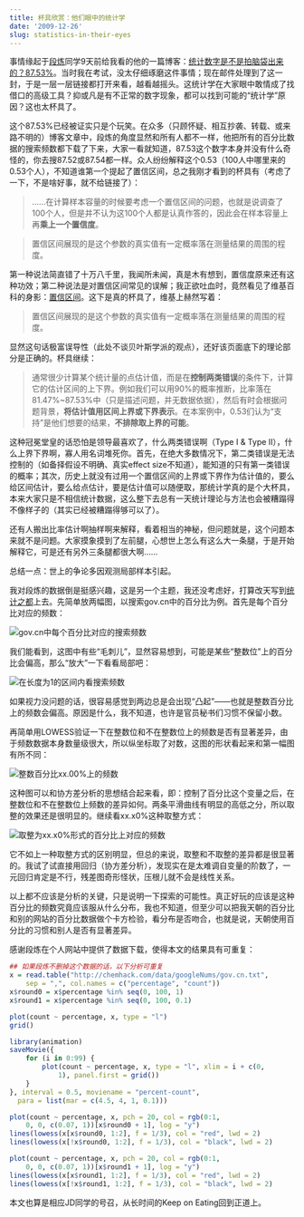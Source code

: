 ```yaml
---
title: 杯具欣赏：他们眼中的统计学
date: '2009-12-26'
slug: statistics-in-their-eyes
---
```


事情缘起于[段炼](http://chemhack.com)同学9天前给我看的他的一篇博客：[统计数字是不是拍脑袋出来的？87.53%](http://chemhack.com/cn/2009/12/87-53-stat/)。当时我在考试，没太仔细琢磨这件事情；现在邮件处理到了这一封，于是一层一层链接都打开来看，越看越摇头。这统计学在大家眼中敢情成了找借口的高级工具？抑或凡是有不正常的数字现象，都可以找到可能的“统计学”原因？这也太杯具了。

这个87.53%已经被证实只是个玩笑。在众多（只顾怀疑、相互抄袭、转载、或来路不明的）博客文章中，段炼的角度显然和所有人都不一样，他把所有的百分比数据的搜索频数都下载了下来，大家一看就知道，87.53这个数字本身并没有什么奇怪的，你去搜87.52或87.54都一样。众人纷纷解释这个0.53（100人中哪里来的0.53个人），不知道谁第一个提起了置信区间，总之我刚才看到的杯具有（考虑了一下，不是啥好事，就不给链接了）：

> ……在计算样本容量的时候要考虑一个置信区间的问题，也就是说调查了100个人，但是并不认为这100个人都是认真作答的，因此会在样本容量上再**乘上一个置信度**。

> 置信区间展现的是这个参数的真实值有一定概率落在测量结果的周围的程度。

第一种说法简直错了十万八千里，我闻所未闻，真是木有想到，置信度原来还有这种功效；第二种说法是对置信区间常见的误解；我正欲吐血时，竟然看见了维基百科的身影：[置信区间](http://zh.wikipedia.org/wiki/%E7%BD%AE%E4%BF%A1%E5%8C%BA%E9%97%B4)。这下是真的杯具了，维基上赫然写着：

> 置信区间展现的是这个参数的真实值有一定概率落在测量结果的周围的程度。

显然这句话极富误导性（此处不谈贝叶斯学派的观点），还好该页面底下的理论部分是正确的。杯具继续：

> 通常很少计算某个统计量的点估计值，而是在**控制两类错误**的条件下，计算它的估计区间的上下界。例如我们可以用90%的概率推断，比率落在81.47%~87.53%中（只是描述问题，并无数据依据），然后有时会根据问题背景，**将估计值用区间上界或下界表示**。在本案例中，0.53们认为“支持”是他们想要的结果，**不排除取上界的可能**。

这种冠冕堂皇的话恐怕是领导最喜欢了，什么两类错误啊（Type I & Type II），什么上界下界啊，寡人用名词堆死你。首先，在绝大多数情况下，第二类错误是无法控制的（如备择假设不明确、真实effect size不知道），能知道的只有第一类错误的概率；其次，历史上就没有过用一个置信区间的上界或下界作为估计值的，要么给区间估计，要么给点估计，要是估计值可以随便取，那统计学真的是个大杯具，本来大家只是不相信统计数据，这么整下去总有一天统计理论与方法也会被糟蹋得不像样子的（其实已经被糟蹋得够可以了）。

还有人搬出比率估计啊抽样啊来解释，看着相当的神秘，但问题就是，这个问题本来就不是问题。大家摸象摸到了左前腿，心想世上怎么有这么大一条腿，于是开始解释它，可是还有另外三条腿都很大啊……

总结一点：世上的争论多因观测局部样本引起。

我对段炼的数据倒是挺感兴趣，这是另一个主题，我还没考虑好，打算改天写到[统计之都](http://cos.name)上去。先简单放两幅图，以搜索gov.cn中的百分比为例。首先是每个百分比对应的频数：

![gov.cn中每个百分比对应的搜索频数](https://db.yihui.name/imgur/Nwekct1.png)

我们能看到，这图中有些“毛刺儿”，显然容易想到，可能是某些“整数位”上的百分比会偏高，那么“放大”一下看看局部吧：

![在长度为1的区间内看搜索频数](https://db.yihui.name/imgur/qkY0WSa.gif)

如果视力没问题的话，很容易感觉到两边总是会出现“凸起”——也就是整数百分比上的频数会偏高。原因是什么，我不知道，也许是官员秘书们习惯不保留小数。

再简单用LOWESS验证一下在整数位和不在整数位上的频数是否有显著差异，由于频数数据本身数量级很大，所以纵坐标取了对数，这图的形状看起来和第一幅图有所不同：

![整数百分比xx.00%上的频数](https://db.yihui.name/imgur/8i6lSdS.png)

这种图可以和协方差分析的思想结合起来看，即：控制了百分比这个变量之后，在整数位和不在整数位上频数的差异如何。两条平滑曲线有明显的高低之分，所以取整的效果还是很明显的。继续看xx.x0%这种取整方式：

![取整为xx.x0%形式的百分比上对应的频数](https://db.yihui.name/imgur/MgdHxc8.png)

它不如上一种取整方式的区别明显，但总的来说，取整和不取整的差异都是很显著的。我试了试直接用回归（协方差分析），发现实在是太难调自变量的阶数了，一元回归肯定是不行，残差图奇形怪状，压根儿就不会是线性关系。

以上都不应该是分析的关键，只是说明一下探索的可能性。真正好玩的应该是这种百分比的频数究竟应该服从什么分布，我也不知道，但至少可以把我天朝的百分比和别的网站的百分比数据做个卡方检验，看分布是否吻合，也就是说，天朝使用百分比的习惯和别人是否有显著差异。

感谢段炼在个人网站中提供了数据下载，使得本文的结果具有可重复：

```r
## 如果段炼不删掉这个数据的话，以下分析可重复
x = read.table("http://chemhack.com/data/googleNums/gov.cn.txt",
    sep = ",", col.names = c("percentage", "count"))
x$round0 = x$percentage %in% seq(0, 100, 1)
x$round1 = x$percentage %in% seq(0, 100, 0.1)

plot(count ~ percentage, x, type = "l")
grid()

library(animation)
saveMovie({
    for (i in 0:99) {
        plot(count ~ percentage, x, type = "l", xlim = i + c(0,
            1), panel.first = grid())
    }
}, interval = 0.5, moviename = "percent-count",
  para = list(mar = c(4.5, 4, 1, 0.1)))

plot(count ~ percentage, x, pch = 20, col = rgb(0:1,
    0, 0, c(0.07, 1))[x$round0 + 1], log = "y")
lines(lowess(x[x$round0, 1:2], f = 1/3), col = "red", lwd = 2)
lines(lowess(x[!x$round0, 1:2], f = 1/3), col = "black", lwd = 2)

plot(count ~ percentage, x, pch = 20, col = rgb(0:1,
    0, 0, c(0.07, 1))[x$round1 + 1], log = "y")
lines(lowess(x[x$round1, 1:2], f = 1/3), col = "red", lwd = 2)
lines(lowess(x[!x$round1, 1:2], f = 1/3), col = "black", lwd = 2)
```

本文也算是相应JD同学的号召，从长时间的Keep on Eating回到正道上。
